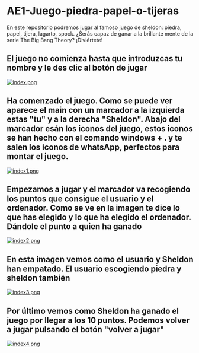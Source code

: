 # AE1-Juego-piedra-papel-o-tijeras
En este repositorio podremos jugar al famoso juego de sheldon: piedra, papel, tijera, lagarto, spock. ¿Serás capaz de ganar a la brillante mente de la serie The Big Bang Theory? ¡Diviértete!

## El juego no comienza hasta que introduzcas tu nombre y le des clic al botón de jugar

[![index.png](https://i.postimg.cc/TYPg60HW/index.png)](https://postimg.cc/dDzLR2Fq)

## Ha comenzado el juego. Como se puede ver aparece el main con un marcador a la izquierda estas "tu" y a la derecha "Sheldon". Abajo del marcador esán los iconos del juego, estos iconos se han hecho con el comando windows + . y te salen los iconos de whatsApp, perfectos para montar el juego. 

[![index1.png](https://i.postimg.cc/wT68TyhN/index1.png)](https://postimg.cc/YjyydSD2)

## Empezamos a jugar y el marcador va recogiendo los puntos que consigue el usuario y el ordenador. Como se ve en la imagen te dice lo que has elegido y lo que ha elegido el ordenador. Dándole el punto a quien ha ganado

[![index2.png](https://i.postimg.cc/Kv4fNmbV/index2.png)](https://postimg.cc/svd5fdv9)

## En esta imagen vemos como el usuario y Sheldon han empatado. El usuario escogiendo piedra y sheldon también 

[![index3.png](https://i.postimg.cc/zBtWbRyf/index3.png)](https://postimg.cc/CB8d95Hy)

## Por último vemos como Sheldon ha ganado el juego por llegar a los 10 puntos. Podemos volver a jugar pulsando el botón "volver a jugar"

[![index4.png](https://i.postimg.cc/ZYWjPT4Q/index4.png)](https://postimg.cc/NLw1Bvy8)
